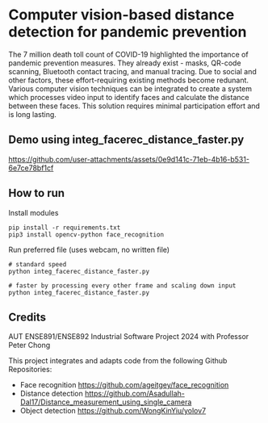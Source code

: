 # Computer vision-based distance detection for pandemic prevention
The 7 million death toll count of COVID-19 highlighted the importance of pandemic prevention measures. They already exist - masks, QR-code scanning, Bluetooth contact tracing, and manual tracing. Due to social and other factors, these effort-requiring existing methods become redunant. Various computer vision techniques can be integrated to create a system which processes video input to identify faces and calculate the distance between these faces. This solution requires minimal participation effort and is long lasting.

## Demo using integ_facerec_distance_faster.py

https://github.com/user-attachments/assets/0e9d141c-71eb-4b16-b531-6e7ce78bf1cf


## How to run
Install modules
```
pip install -r requirements.txt
pip3 install opencv-python face_recognition
```

Run preferred file (uses webcam, no written file)
```
# standard speed
python integ_facerec_distance_faster.py

# faster by processing every other frame and scaling down input
python integ_facerec_distance_faster.py
```

## Credits
AUT ENSE891/ENSE892 Industrial Software Project 2024 with Professor Peter Chong

This project integrates and adapts code from the following Github Repositories:
- Face recognition https://github.com/ageitgey/face_recognition
- Distance detection https://github.com/Asadullah-Dal17/Distance_measurement_using_single_camera
- Object detection https://github.com/WongKinYiu/yolov7 
